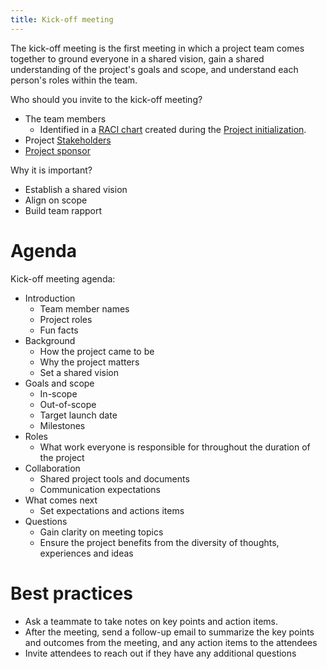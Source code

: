 ```yaml
---
title: Kick-off meeting
---
```

The kick-off meeting is the first meeting in which a project team comes together to ground everyone in a shared vision, gain a shared understanding of the project's goals and scope, and understand each person's roles within the team. 

Who should you invite to the kick-off meeting?
- The team members 
	- Identified in a [RACI chart](project-initiation/raci-chart.md) created during the [Project initialization](project-initiation/project-initialization.md).
- Project [Stakeholders](foundations-of-project-management/actors/stakeholders.md)
- [Project sponsor](foundations-of-project-management/actors/project-sponsor.md)


Why it is important?
- Establish a shared vision
- Align on scope
- Build team rapport


# Agenda
Kick-off meeting agenda:
- Introduction
	- Team member names
	- Project roles
	- Fun facts
- Background
	- How the project came to be
	- Why the project matters
	- Set a shared vision
- Goals and scope
	- In-scope
	- Out-of-scope
	- Target launch date
	- Milestones
- Roles
	- What work everyone is responsible for throughout the duration of the project
- Collaboration
	- Shared project tools and documents
	- Communication expectations
- What comes next
	- Set expectations and actions items
- Questions
	- Gain clarity on meeting topics
	- Ensure the project benefits from the diversity of thoughts, experiences and ideas

# Best practices
- Ask a teammate to take notes on key points and action items.
- After the meeting, send a follow-up email to summarize the key points and outcomes from the meeting, and any action items to the attendees
- Invite attendees to reach out if they have any additional questions